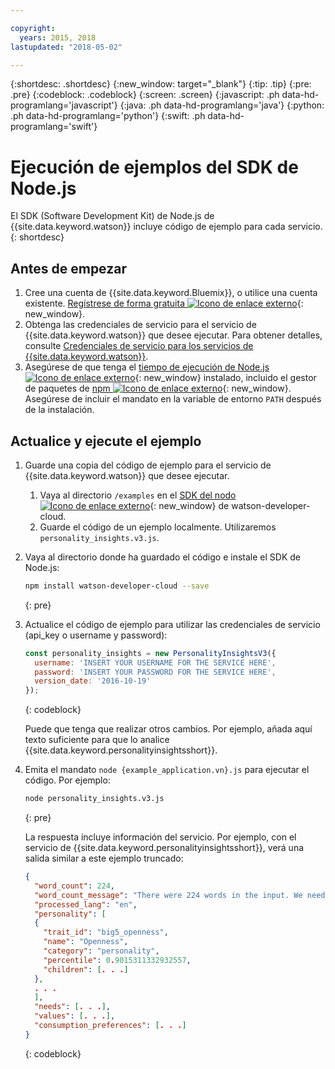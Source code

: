 ```yaml
---

copyright:
  years: 2015, 2018
lastupdated: "2018-05-02"

---
```


{:shortdesc: .shortdesc}
{:new_window: target="_blank"}
{:tip: .tip}
{:pre: .pre}
{:codeblock: .codeblock}
{:screen: .screen}
{:javascript: .ph data-hd-programlang='javascript'}
{:java: .ph data-hd-programlang='java'}
{:python: .ph data-hd-programlang='python'}
{:swift: .ph data-hd-programlang='swift'}

# Ejecución de ejemplos del SDK de Node.js

El SDK (Software Development Kit) de Node.js de {{site.data.keyword.watson}} incluye código de ejemplo para cada servicio.
{: shortdesc}

## Antes de empezar

1.  Cree una cuenta de {{site.data.keyword.Bluemix}}, o utilice una cuenta existente. [Regístrese de forma gratuita ![Icono de enlace externo](../../icons/launch-glyph.svg "Icono de enlace externo")](https://console.{DomainName}/registration/?target=/catalog/%3fcategory=watson){: new_window}. 
1.  Obtenga las credenciales de servicio para el servicio de {{site.data.keyword.watson}} que desee ejecutar. Para obtener detalles, consulte [Credenciales de servicio para los servicios de {{site.data.keyword.watson}}](/docs/services/watson/getting-started-credentials.html#getting-credentials-manually).
1.  Asegúrese de que tenga el [tiempo de ejecución de Node.js ![Icono de enlace externo](../../icons/launch-glyph.svg "Icono de enlace externo")](https://nodejs.org/#download){: new_window} instalado, incluido el gestor de paquetes de [npm ![Icono de enlace externo](../../icons/launch-glyph.svg "Icono de enlace externo")](https://www.npmjs.com/){: new_window}. Asegúrese de incluir el mandato en la variable de entorno `PATH` después de la instalación.

## Actualice y ejecute el ejemplo

1.  Guarde una copia del código de ejemplo para el servicio de {{site.data.keyword.watson}} que desee ejecutar.
    1.  Vaya al directorio `/examples` en el [SDK del nodo ![Icono de enlace externo](../../icons/launch-glyph.svg "Icono de enlace externo")](https://github.com/watson-developer-cloud/node-sdk/tree/master/examples){: new_window} de watson-developer-cloud.
    1.  Guarde el código de un ejemplo localmente. Utilizaremos `personality_insights.v3.js`.
1.  Vaya al directorio donde ha guardado el código e instale el SDK de Node.js:

    ```bash
    npm install watson-developer-cloud --save
    ```
    {: pre}

1.  Actualice el código de ejemplo para utilizar las credenciales de servicio (api_key o username y password):

    ```javascript
    const personality_insights = new PersonalityInsightsV3({
      username: 'INSERT YOUR USERNAME FOR THE SERVICE HERE',
      password: 'INSERT YOUR PASSWORD FOR THE SERVICE HERE',
      version_date: '2016-10-19'
    });
    ```
    {: codeblock}

    Puede que tenga que realizar otros cambios. Por ejemplo, añada aquí texto suficiente para que lo analice {{site.data.keyword.personalityinsightsshort}}.

1.  Emita el mandato `node {example_application.vn}.js` para ejecutar el código. Por ejemplo:

    ```bash
    node personality_insights.v3.js
    ```
    {: pre}

    La respuesta incluye información del servicio. Por ejemplo, con el servicio de {{site.data.keyword.personalityinsightsshort}}, verá una salida similar a este ejemplo truncado:

    ```json
    {
      "word_count": 224,
      "word_count_message": "There were 224 words in the input. We need a minimum of 600, preferably 1,200 or more, to compute statistically significant estimates",
      "processed_lang": "en",
      "personality": [
      {
        "trait_id": "big5_openness",
        "name": "Openness",
        "category": "personality",
        "percentile": 0.9015311332932557,
        "children": [. . .]
      },
      . . .
      ],
      "needs": [. . .],
      "values": [. . .],
      "consumption_preferences": [. . .]
    }
    ```
    {: codeblock}

